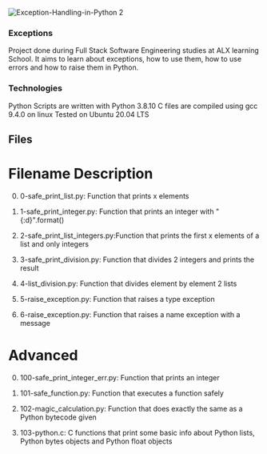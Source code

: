 ![Exception-Handling-in-Python 2](https://user-images.githubusercontent.com/111011053/208444979-97880c8a-41ba-4a40-99c6-c2df80931559.png)
### Exceptions ###

Project done during Full Stack Software Engineering studies at ALX learning School. 
It aims to learn about exceptions, how to use them, how to use errors and how to raise them in Python.

### Technologies
Python Scripts are written with Python 3.8.10
C files are compiled using gcc 9.4.0 on linux
Tested on Ubuntu 20.04 LTS

## Files

# Filename	                Description

0. 0-safe_print_list.py: 	Function that prints x elements

1. 1-safe_print_integer.py: 	Function that prints an integer with "{:d}".format()

2. 2-safe_print_list_integers.py:Function that prints the first x elements of a list and only integers

3. 3-safe_print_division.py:	Function that divides 2 integers and prints the result

4. 4-list_division.py:     	Function that divides element by element 2 lists

5. 5-raise_exception.py:           Function that raises a type exception

6. 6-raise_exception.py:   	Function that raises a name exception with a message

# Advanced 

0. 100-safe_print_integer_err.py:	Function that prints an integer

1. 101-safe_function.py:    	Function that executes a function safely

2. 102-magic_calculation.py:	Function that does exactly the same as a Python bytecode given

3. 103-python.c:            	C functions that print some basic info about Python lists, Python bytes objects and Python float objects
